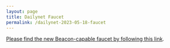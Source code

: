 ```yaml
---
layout: page
title: Dailynet Faucet
permalink: /dailynet-2023-05-18-faucet
---
```


[Please find the new Beacon-capable faucet by following this link](https://faucet.dailynet-2023-05-18.teztnets.xyz).

